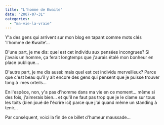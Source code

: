 ```yaml
---
title: "L'homme de Kwaite"
date: "2007-07-31"
categories: 
  - "ma-vie-la-vraie"
---
```


Y'a des gens qui arrivent sur mon blog en tapant comme mots clés 'l'homme de Kwaite'...

D'une part, je me dis: quel est cet individu aux pensées incongrues? Si j'avais un homme, ça ferait longtemps que j'aurais étalé mon bonheur en place publique...

D'autre part, je me dis aussi: mais quel est cet individu merveilleux? Parce que c'est beau qu'il y ait encore des gens qui pensent que je puisse trouver tong à  mes orteils...

En l'espèce, non, y'a pas d'homme dans ma vie en ce moment... même si des fois, j'aimerais bien... et qu'il ne faut pas trop que je le clame sur tous les toits (bien joué de l'écrire ici) parce que j'ai quand même un standing à  tenir...

Par conséquent, voici la fin de ce billet d'humeur maussade...
